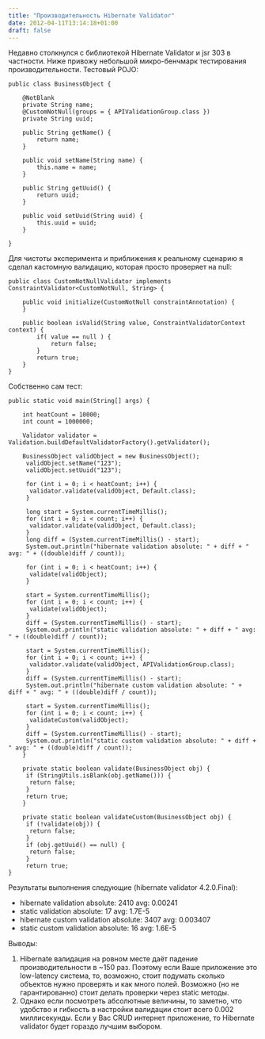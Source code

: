 ```yaml
---
title: "Производительность Hibernate Validator"
date: 2012-04-11T13:14:18+01:00
draft: false
---
```

Недавно столкнулся с библиотекой Hibernate Validator и jsr 303 в частности. Ниже привожу небольшой микро-бенчмарк тестирования производительности. 
Тестовый POJO:

	public class BusinessObject {  
  
	 	@NotBlank  
	 	private String name;  
	 	@CustomNotNull(groups = { APIValidationGroup.class })  
	 	private String uuid;  
	  
	 	public String getName() {  
	  		return name;  
	 	}  
	  
	 	public void setName(String name) {  
	  		this.name = name;  
	 	}  
	  
	 	public String getUuid() {  
	  		return uuid;  
	 	}  
	  
	 	public void setUuid(String uuid) {  
	  		this.uuid = uuid;  
	 	}  
  
	}  
	
Для чистоты эксперимента и приближения к реальному сценарию я сделал кастомную валидацию, которая просто проверяет на null:

	public class CustomNotNullValidator implements ConstraintValidator<CustomNotNull, String> {  
  
	 	public void initialize(CustomNotNull constraintAnnotation) {  
	 	}  
	   
	 	public boolean isValid(String value, ConstraintValidatorContext context) {  
	  		if( value == null ) {  
	   			return false;  
	  		}  
	  		return true;  
	 	}  
	}
	
Собственно сам тест:

	public static void main(String[] args) {  
  
	 	int heatCount = 10000;  
 		int count = 1000000;  
  
 		Validator validator = Validation.buildDefaultValidatorFactory().getValidator();  
  
 		BusinessObject validObject = new BusinessObject();  
		 validObject.setName("123");  
		 validObject.setUuid("123");  
		  
		 for (int i = 0; i < heatCount; i++) {  
		  validator.validate(validObject, Default.class);  
		 }  
		  
		 long start = System.currentTimeMillis();  
		 for (int i = 0; i < count; i++) {  
		  validator.validate(validObject, Default.class);  
		 }  
		 long diff = (System.currentTimeMillis() - start);  
		 System.out.println("hibernate validation absolute: " + diff + " avg: " + ((double)diff / count));  
		  
		 for (int i = 0; i < heatCount; i++) {  
		  validate(validObject);  
		 }  
		  
		 start = System.currentTimeMillis();  
		 for (int i = 0; i < count; i++) {  
		  validate(validObject);  
		 }  
		 diff = (System.currentTimeMillis() - start);  
		 System.out.println("static validation absolute: " + diff + " avg: " + ((double)diff / count));  
		  
		 start = System.currentTimeMillis();  
		 for (int i = 0; i < count; i++) {  
		  validator.validate(validObject, APIValidationGroup.class);  
		 }  
		 diff = (System.currentTimeMillis() - start);  
		 System.out.println("hibernate custom validation absolute: " + diff + " avg: " + ((double)diff / count));  
		  
		 start = System.currentTimeMillis();  
		 for (int i = 0; i < count; i++) {  
		  validateCustom(validObject);  
		 }  
		 diff = (System.currentTimeMillis() - start);  
		 System.out.println("static custom validation absolute: " + diff + " avg: " + ((double)diff / count));  
		}  
		  
		private static boolean validate(BusinessObject obj) {  
		 if (StringUtils.isBlank(obj.getName())) {  
		  return false;  
		 }  
		 return true;  
		}  
		  
		private static boolean validateCustom(BusinessObject obj) {  
		 if (!validate(obj)) {  
		  return false;  
		 }  
		 if (obj.getUuid() == null) {  
		  return false;  
		 }  
		 return true;  
	}
	
Результаты выполнения следующие (hibernate validator 4.2.0.Final):

  * hibernate validation absolute: 2410 avg: 0.00241
  * static validation absolute: 17 avg: 1.7E-5
  * hibernate custom validation absolute: 3407 avg: 0.003407
  * static custom validation absolute: 16 avg: 1.6E-5
  
Выводы:

  1. Hibernate валидация на ровном месте даёт падение производительности в ~150 раз. Поэтому если Ваше приложение это low-latency система, то, возможно, стоит подумать сколько объектов нужно проверять и как много полей. Возможно (но не гарантированно) стоит делать проверки через static методы.
  2. Однако если посмотреть абсолютные величины, то заметно, что удобство и гибкость в настройки валидации стоит всего 0.002 миллисекунды. Если у Вас CRUD интернет приложение, то Hibernate validator будет гораздо лучшим выбором. 